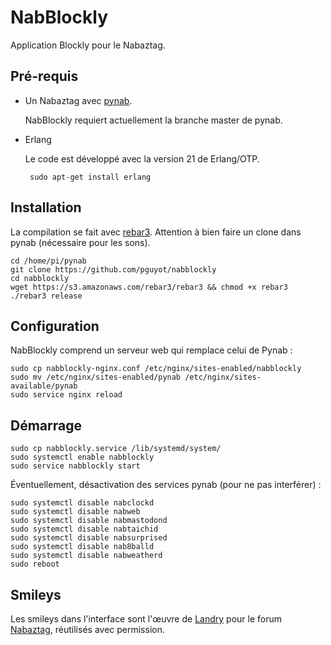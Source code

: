 NabBlockly
=====

Application Blockly pour le Nabaztag.

Pré-requis
-----

 * Un Nabaztag avec [pynab](https://github.com/nabaztag2018/pynab).
 
    NabBlockly requiert actuellement la branche master de pynab.

 * Erlang
 
    Le code est développé avec la version 21 de Erlang/OTP.
    
        sudo apt-get install erlang
    

Installation
-----

La compilation se fait avec [rebar3](http://github.com/erlang/rebar3).
Attention à bien faire un clone dans pynab (nécessaire pour les sons).

    cd /home/pi/pynab
    git clone https://github.com/pguyot/nabblockly
    cd nabblockly
    wget https://s3.amazonaws.com/rebar3/rebar3 && chmod +x rebar3
    ./rebar3 release

Configuration
-----

NabBlockly comprend un serveur web qui remplace celui de Pynab :

    sudo cp nabblockly-nginx.conf /etc/nginx/sites-enabled/nabblockly
    sudo mv /etc/nginx/sites-enabled/pynab /etc/nginx/sites-available/pynab
    sudo service nginx reload

Démarrage
-----

    sudo cp nabblockly.service /lib/systemd/system/
    sudo systemctl enable nabblockly
    sudo service nabblockly start

Éventuellement, désactivation des services pynab (pour ne pas interférer) :

    sudo systemctl disable nabclockd
    sudo systemctl disable nabweb
    sudo systemctl disable nabmastodond
    sudo systemctl disable nabtaichid
    sudo systemctl disable nabsurprised
    sudo systemctl disable nab8balld
    sudo systemctl disable nabweatherd
    sudo reboot

Smileys
-----

Les smileys dans l'interface sont l'œuvre de [Landry](https://twitter.com/_Landry) pour le forum [Nabaztag](http://nabaztag.forumactif.fr/), réutilisés avec permission.
